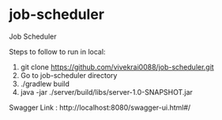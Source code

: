 # job-scheduler
Job Scheduler

Steps to follow to run in local:
1. git clone https://github.com/vivekrai0088/job-scheduler.git
2. Go to job-scheduler directory
3. ./gradlew build
4. java -jar ./server/build/libs/server-1.0-SNAPSHOT.jar

Swagger Link : http://localhost:8080/swagger-ui.html#/
